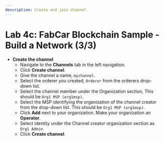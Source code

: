 ```yaml
---
description: Create and join channel
---
```


# Lab 4c: FabCar Blockchain Sample - Build a Network \(3/3\)

* **Create the channel**
  * Navigate to the **Channels** tab in the left navigation.
  * Click **Create channel**.
  * Give the channel a name, `mychannel`.
  * Select the orderer you created, `Orderer` from the orderers drop-down list.
  * Select the channel member under the Organization section, This should be `Org1 MSP (org1msp)`.
  * Select the MSP identifying the organization of the channel creator from the drop-down list. This should be `Org1 MSP (org1msp)`.
  * Click **Add** next to your organization. Make your organization an **Operator**.
  * Select identity under the Channel creator organization section as `Org1 Admin`.
  * Click **Create channel**.



